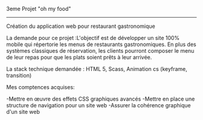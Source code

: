 3eme Projet "oh my food"
***********************
Création du application web pour restaurant gastronomique

La demande pour ce projet :L'objectif est de développer un site 100% mobile qui répertorie les menus de restaurants gastronomiques. En plus des systèmes classiques de réservation, les clients pourront composer le menu de leur repas pour que les plats soient prêts à leur arrivée.

La stack technique demandée : HTML 5, Scass, Animation cs (keyframe, transition)

Mes comptences acquises:

-Mettre en œuvre des effets CSS graphiques avancés
-Mettre en place une structure de navigation pour un site web
-Assurer la cohérence graphique d'un site web
